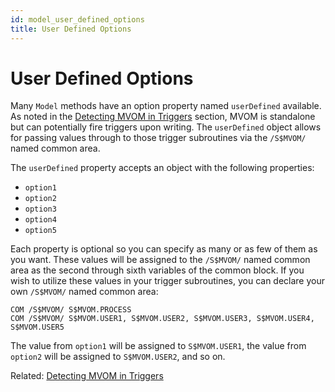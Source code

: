 ```yaml
---
id: model_user_defined_options
title: User Defined Options
---
```


# User Defined Options

Many `Model` methods have an option property named `userDefined` available. As noted in the [Detecting MVOM in Triggers](model_detecting_mvom) section, MVOM is standalone but can potentially fire triggers upon writing. The `userDefined` object allows for passing values through to those trigger subroutines via the `/S$MVOM/` named common area.

The `userDefined` property accepts an object with the following properties:

- `option1`
- `option2`
- `option3`
- `option4`
- `option5`

Each property is optional so you can specify as many or as few of them as you want. These values will be assigned to the `/S$MVOM/` named common area as the second through sixth variables of the common block. If you wish to utilize these values in your trigger subroutines, you can declare your own `/S$MVOM/` named common area:

```
COM /S$MVOM/ S$MVOM.PROCESS
COM /S$MVOM/ S$MVOM.USER1, S$MVOM.USER2, S$MVOM.USER3, S$MVOM.USER4, S$MVOM.USER5
```

The value from `option1` will be assigned to `S$MVOM.USER1`, the value from `option2` will be assigned to `S$MVOM.USER2`, and so on.

Related: [Detecting MVOM in Triggers](model_detecting_mvom)
